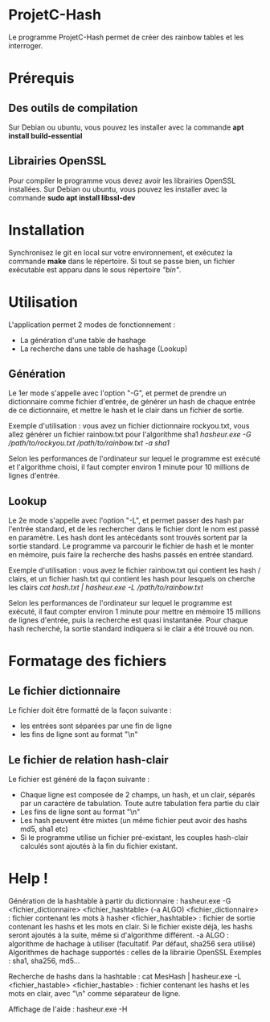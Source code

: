 # ProjetC-Hash

Le programme ProjetC-Hash permet de créer des rainbow tables et les interroger.


# Prérequis

## Des outils de compilation

Sur Debian ou ubuntu, vous pouvez les installer avec la commande **apt install build-essential**

## Librairies OpenSSL

Pour compiler le programme vous devez avoir les librairies OpenSSL installées. Sur Debian ou ubuntu, vous pouvez les installer avec la commande **sudo apt install libssl-dev**


# Installation

Synchronisez le git en local sur votre environnement, et exécutez la commande **make** dans le répertoire. Si tout se passe bien, un fichier exécutable est apparu dans le sous répertoire *"bin"*.


# Utilisation

L'application permet 2 modes de fonctionnement :
 - La génération d'une table de hashage
 - La recherche dans une table de hashage (Lookup)

## Génération
Le 1er mode s'appelle avec l'option "-G", et permet de prendre un dictionnaire comme fichier d'entrée, de générer un hash de chaque entrée de ce dictionnaire, et mettre le hash et le clair dans un fichier de sortie.

Exemple d'utilisation : vous avez un fichier dictionnaire rockyou.txt, vous allez générer un fichier rainbow.txt pour l'algorithme sha1
*hasheur.exe -G /path/to/rockyou.txt /path/to/rainbow.txt -a sha1*

Selon les performances de l'ordinateur sur lequel le programme est exécuté et l'algorithme choisi, il faut compter environ 1 minute pour 10 millions de lignes d'entrée.

## Lookup
Le 2e mode s'appelle avec l'option "-L", et permet passer des hash par l'entrée standard, et de les rechercher dans le fichier dont le nom est passé en paramètre. Les hash dont les antécédants sont trouvés sortent par la sortie standard.
Le programme va parcourir le fichier de hash et le monter en mémoire, puis faire la recherche des hashs passés en entrée standard.

Exemple d'utilisation : vous avez le fichier rainbow.txt qui contient les hash / clairs, et un fichier hash.txt qui contient les hash pour lesquels on cherche les clairs 
*cat hash.txt | hasheur.exe -L /path/to/rainbow.txt*

Selon les performances de l'ordinateur sur lequel le programme est exécuté, il faut compter environ 1 minute pour mettre en mémoire 15 millions de lignes d'entrée, puis la recherche est quasi instantanée.
Pour chaque hash recherché, la sortie standard indiquera si le clair a été trouvé ou non.

# Formatage des fichiers

## Le fichier dictionnaire

Le fichier doit être formatté de la façon suivante : 
  - les entrées sont séparées par une fin de ligne
  - les fins de ligne sont au format "\n"
  
## Le fichier de relation hash-clair

Le fichier est généré de la façon suivante :
  - Chaque ligne est composée de 2 champs, un hash, et un clair, séparés par un caractère de tabulation. Toute autre tabulation fera partie du clair
  - Les fins de ligne sont au format "\n"
  - Les hash peuvent être mixtes (un même fichier peut avoir des hashs md5, sha1 etc)
  - Si le programme utilise un fichier pré-existant, les couples hash-clair calculés sont ajoutés à la fin du fichier existant.


# Help !
Génération de la hashtable à partir du dictionnaire :
        hasheur.exe -G <fichier_dictionnaire> <fichier_hashtable> (-a ALGO)
         <fichier_dictionnaire> : fichier contenant les mots à hasher
         <fichier_hashtable> : fichier de sortie contenant les hashs et les mots en clair. Si le fichier existe déjà, les hashs seront ajoutés à la suite, même si d'algorithme différent.
         -a ALGO : algorithme de hachage à utiliser (facultatif. Par défaut, sha256 sera utilisé)
        Algorithmes de hachage supportés : celles de la librairie OpenSSL
                Exemples : sha1, sha256, md5...

Recherche de hashs dans la hashtable :
        cat MesHash | hasheur.exe -L <fichier_hastable>
         <fichier_hastable> : fichier contenant les hashs et les mots en clair, avec "\n" comme séparateur de ligne.

Affichage de l'aide :
        hasheur.exe -H
